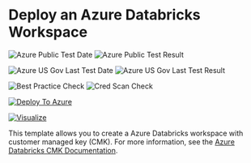 # Deploy an Azure Databricks Workspace

![Azure Public Test Date](https://azurequickstartsservice.blob.core.windows.net/badges/101-databricks-workspace-with-customer-managed-keys/PublicLastTestDate.svg)
![Azure Public Test Result](https://azurequickstartsservice.blob.core.windows.net/badges/101-databricks-workspace-with-customer-managed-keys/PublicDeployment.svg)

![Azure US Gov Last Test Date](https://azurequickstartsservice.blob.core.windows.net/badges/101-databricks-workspace-with-customer-managed-keys/FairfaxLastTestDate.svg)
![Azure US Gov Last Test Result](https://azurequickstartsservice.blob.core.windows.net/badges/101-databricks-workspace-with-customer-managed-keys/FairfaxDeployment.svg)

![Best Practice Check](https://azurequickstartsservice.blob.core.windows.net/badges/101-databricks-workspace-with-customer-managed-keys/BestPracticeResult.svg)
![Cred Scan Check](https://azurequickstartsservice.blob.core.windows.net/badges/101-databricks-workspace-with-customer-managed-keys/CredScanResult.svg)

[![Deploy To Azure](https://raw.githubusercontent.com/fathym-it/azure-quickstart-templates/master/1-CONTRIBUTION-GUIDE/images/deploytoazure.svg?sanitize=true)](https://portal.azure.com/#create/Microsoft.Template/uri/https%3A%2F%2Fraw.githubusercontent.com%2Ffathym-it%2Fazure-quickstart-templates%2Fmaster%2F101-databricks-workspace-with-customer-managed-keys%2Fazuredeploy.json)

[![Visualize](https://raw.githubusercontent.com/fathym-it/azure-quickstart-templates/master/1-CONTRIBUTION-GUIDE/images/visualizebutton.svg?sanitize=true)](http://armviz.io/#/?load=https%3A%2F%2Fraw.githubusercontent.com%2Ffathym-it%2Fazure-quickstart-templates%2Fmaster%2F101-databricks-workspace-with-customer-managed-keys%2Fazuredeploy.json)

This template allows you to create a Azure Databricks workspace with customer managed key (CMK). For more information, see the [Azure Databricks CMK Documentation](https://aka.ms/adbbyokdocs).
